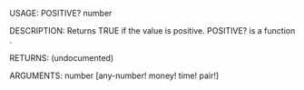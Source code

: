 USAGE:
     POSITIVE? number 

DESCRIPTION:
     Returns TRUE if the value is positive.
     POSITIVE? is a function .

RETURNS:
    (undocumented)

ARGUMENTS:
    number [any-number! money! time! pair!]
